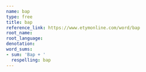 ```yaml
---
name: bap
type: free
title: bap
reference_link: https://www.etymonline.com/word/bap
root_name: 
root_language: 
denotation: 
word_sums:
- sum: 'Bap + '
  respelling: bap
---
```

